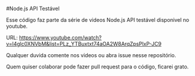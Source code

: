 #Node.js API Testável

Esse código faz parte da série de videos Node.js API testável disponivel no youtube.

URL: https://www.youtube.com/watch?v=l4glc0XNVbM&list=PLz_YTBuxtxt74aOA2W8ArqZpsPlxP-JC9

Qualquer duvida comente nos videos ou abra issue nesse repositório.

Quem quiser colaborar pode fazer pull request para o código, ficarei grato.
